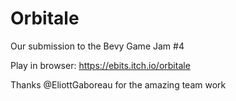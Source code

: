 # Orbitale

Our submission to the Bevy Game Jam #4

Play in browser: https://ebits.itch.io/orbitale

Thanks @EliottGaboreau for the amazing team work
